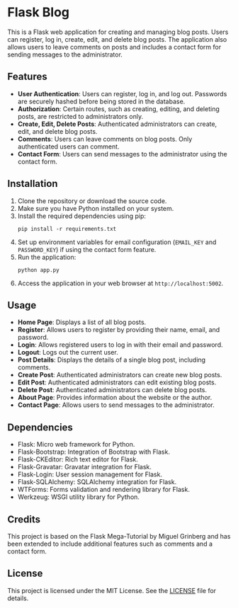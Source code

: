 # Flask Blog

This is a Flask web application for creating and managing blog posts. Users can register, log in, create, edit, and delete blog posts. The application also allows users to leave comments on posts and includes a contact form for sending messages to the administrator.

## Features

- **User Authentication**: Users can register, log in, and log out. Passwords are securely hashed before being stored in the database.
- **Authorization**: Certain routes, such as creating, editing, and deleting posts, are restricted to administrators only.
- **Create, Edit, Delete Posts**: Authenticated administrators can create, edit, and delete blog posts.
- **Comments**: Users can leave comments on blog posts. Only authenticated users can comment.
- **Contact Form**: Users can send messages to the administrator using the contact form.

## Installation

1. Clone the repository or download the source code.
2. Make sure you have Python installed on your system.
3. Install the required dependencies using pip:
   ```
   pip install -r requirements.txt
   ```
4. Set up environment variables for email configuration (`EMAIL_KEY` and `PASSWORD_KEY`) if using the contact form feature.
5. Run the application:
   ```
   python app.py
   ```
6. Access the application in your web browser at `http://localhost:5002`.

## Usage

- **Home Page**: Displays a list of all blog posts.
- **Register**: Allows users to register by providing their name, email, and password.
- **Login**: Allows registered users to log in with their email and password.
- **Logout**: Logs out the current user.
- **Post Details**: Displays the details of a single blog post, including comments.
- **Create Post**: Authenticated administrators can create new blog posts.
- **Edit Post**: Authenticated administrators can edit existing blog posts.
- **Delete Post**: Authenticated administrators can delete blog posts.
- **About Page**: Provides information about the website or the author.
- **Contact Page**: Allows users to send messages to the administrator.

## Dependencies

- Flask: Micro web framework for Python.
- Flask-Bootstrap: Integration of Bootstrap with Flask.
- Flask-CKEditor: Rich text editor for Flask.
- Flask-Gravatar: Gravatar integration for Flask.
- Flask-Login: User session management for Flask.
- Flask-SQLAlchemy: SQLAlchemy integration for Flask.
- WTForms: Forms validation and rendering library for Flask.
- Werkzeug: WSGI utility library for Python.

## Credits

This project is based on the Flask Mega-Tutorial by Miguel Grinberg and has been extended to include additional features such as comments and a contact form.

## License

This project is licensed under the MIT License. See the [LICENSE](LICENSE) file for details.
